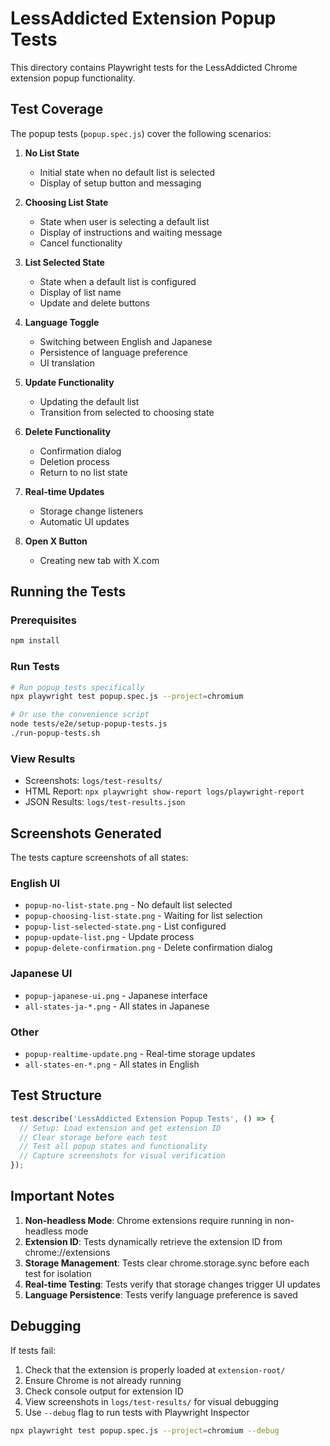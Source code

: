 # LessAddicted Extension Popup Tests

This directory contains Playwright tests for the LessAddicted Chrome extension popup functionality.

## Test Coverage

The popup tests (`popup.spec.js`) cover the following scenarios:

1. **No List State**
   - Initial state when no default list is selected
   - Display of setup button and messaging

2. **Choosing List State**
   - State when user is selecting a default list
   - Display of instructions and waiting message
   - Cancel functionality

3. **List Selected State**
   - State when a default list is configured
   - Display of list name
   - Update and delete buttons

4. **Language Toggle**
   - Switching between English and Japanese
   - Persistence of language preference
   - UI translation

5. **Update Functionality**
   - Updating the default list
   - Transition from selected to choosing state

6. **Delete Functionality**
   - Confirmation dialog
   - Deletion process
   - Return to no list state

7. **Real-time Updates**
   - Storage change listeners
   - Automatic UI updates

8. **Open X Button**
   - Creating new tab with X.com

## Running the Tests

### Prerequisites
```bash
npm install
```

### Run Tests
```bash
# Run popup tests specifically
npx playwright test popup.spec.js --project=chromium

# Or use the convenience script
node tests/e2e/setup-popup-tests.js
./run-popup-tests.sh
```

### View Results
- Screenshots: `logs/test-results/`
- HTML Report: `npx playwright show-report logs/playwright-report`
- JSON Results: `logs/test-results.json`

## Screenshots Generated

The tests capture screenshots of all states:

### English UI
- `popup-no-list-state.png` - No default list selected
- `popup-choosing-list-state.png` - Waiting for list selection
- `popup-list-selected-state.png` - List configured
- `popup-update-list.png` - Update process
- `popup-delete-confirmation.png` - Delete confirmation dialog

### Japanese UI
- `popup-japanese-ui.png` - Japanese interface
- `all-states-ja-*.png` - All states in Japanese

### Other
- `popup-realtime-update.png` - Real-time storage updates
- `all-states-en-*.png` - All states in English

## Test Structure

```javascript
test.describe('LessAddicted Extension Popup Tests', () => {
  // Setup: Load extension and get extension ID
  // Clear storage before each test
  // Test all popup states and functionality
  // Capture screenshots for visual verification
});
```

## Important Notes

1. **Non-headless Mode**: Chrome extensions require running in non-headless mode
2. **Extension ID**: Tests dynamically retrieve the extension ID from chrome://extensions
3. **Storage Management**: Tests clear chrome.storage.sync before each test for isolation
4. **Real-time Testing**: Tests verify that storage changes trigger UI updates
5. **Language Persistence**: Tests verify language preference is saved

## Debugging

If tests fail:

1. Check that the extension is properly loaded at `extension-root/`
2. Ensure Chrome is not already running
3. Check console output for extension ID
4. View screenshots in `logs/test-results/` for visual debugging
5. Use `--debug` flag to run tests with Playwright Inspector

```bash
npx playwright test popup.spec.js --project=chromium --debug
```